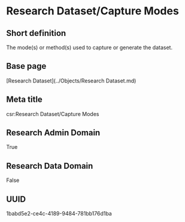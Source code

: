 # Research Dataset/Capture Modes
## Short definition
The mode(s) or method(s) used to capture or generate the dataset.
## Base page
[Research Dataset](../Objects/Research Dataset.md)
## Meta title
csr:Research Dataset/Capture Modes
## Research Admin Domain
True
## Research Data Domain
False
## UUID
1babd5e2-ce4c-4189-9484-781bb176d1ba
